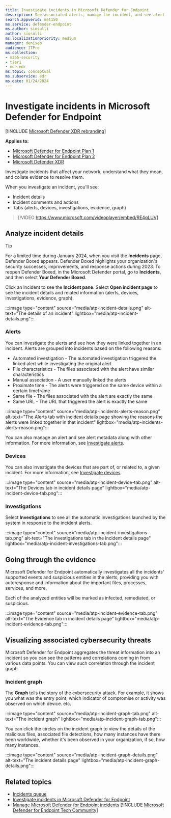 ```yaml
---
title: Investigate incidents in Microsoft Defender for Endpoint
description: See associated alerts, manage the incident, and see alert metadata to help you investigate an incident
search.appverid: met150
ms.service: defender-endpoint
ms.author: siosulli
author: siosulli
ms.localizationpriority: medium
manager: deniseb
audience: ITPro
ms.collection: 
- m365-security
- tier1
- mde-edr
ms.topic: conceptual
ms.subservice: edr
ms.date: 01/24/2024
---
```


# Investigate incidents in Microsoft Defender for Endpoint

[!INCLUDE [Microsoft Defender XDR rebranding](../includes/microsoft-defender.md)]

**Applies to:**
- [Microsoft Defender for Endpoint Plan 1](microsoft-defender-endpoint.md)
- [Microsoft Defender for Endpoint Plan 2](microsoft-defender-endpoint.md)
- [Microsoft Defender XDR](/defender-xdr)


Investigate incidents that affect your network, understand what they mean, and collate evidence to resolve them.

When you investigate an incident, you'll see:

- Incident details
- Incident comments and actions
- Tabs (alerts, devices, investigations, evidence, graph)

> [!VIDEO https://www.microsoft.com/videoplayer/embed/RE4qLUV]

## Analyze incident details

> [!TIP]
> For a limited time during January 2024, when you visit the **Incidents** page, Defender Boxed appears. Defender Boxed highlights your organization's security successes, improvements, and response actions during 2023. To reopen Defender Boxed, in the Microsoft Defender portal, go to **Incidents**, and then select **Your Defender Boxed**.

Click an incident to see the **Incident pane**. Select **Open incident page** to see the incident details and related information (alerts, devices, investigations, evidence, graph).

:::image type="content" source="media/atp-incident-details.png" alt-text="The details of an incident" lightbox="media/atp-incident-details.png":::

### Alerts

You can investigate the alerts and see how they were linked together in an incident. Alerts are grouped into incidents based on the following reasons:

- Automated investigation - The automated investigation triggered the linked alert while investigating the original alert
- File characteristics - The files associated with the alert have similar characteristics
- Manual association - A user manually linked the alerts
- Proximate time - The alerts were triggered on the same device within a certain timeframe
- Same file - The files associated with the alert are exactly the same
- Same URL - The URL that triggered the alert is exactly the same

:::image type="content" source="media/atp-incidents-alerts-reason.png" alt-text="The Alerts tab with incident details page showing the reasons the alerts were linked together in that incident" lightbox="media/atp-incidents-alerts-reason.png":::

You can also manage an alert and see alert metadata along with other information. For more information, see [Investigate alerts](investigate-alerts.md).

### Devices

You can also investigate the devices that are part of, or related to, a given incident. For more information, see [Investigate devices](investigate-machines.md).

:::image type="content" source="media/atp-incident-device-tab.png" alt-text="The Devices tab in incident details page" lightbox="media/atp-incident-device-tab.png":::

### Investigations

Select **Investigations** to see all the automatic investigations launched by the system in response to the incident alerts.

:::image type="content" source="media/atp-incident-investigations-tab.png" alt-text="The investigations tab in the incident details page" lightbox="media/atp-incident-investigations-tab.png":::

## Going through the evidence

Microsoft Defender for Endpoint automatically investigates all the incidents' supported events and suspicious entities in the alerts, providing you with autoresponse and information about the important files, processes, services, and more.

Each of the analyzed entities will be marked as infected, remediated, or suspicious.

:::image type="content" source="media/atp-incident-evidence-tab.png" alt-text="The Evidence tab in incident details page" lightbox="media/atp-incident-evidence-tab.png":::

## Visualizing associated cybersecurity threats

Microsoft Defender for Endpoint aggregates the threat information into an incident so you can see the patterns and correlations coming in from various data points. You can view such correlation through the incident graph.

### Incident graph

The **Graph** tells the story of the cybersecurity attack. For example, it shows you what was the entry point, which indicator of compromise or activity was observed on which device. etc.

:::image type="content" source="media/atp-incident-graph-tab.png" alt-text="The incident graph" lightbox="media/atp-incident-graph-tab.png":::

You can click the circles on the incident graph to view the details of the malicious files, associated file detections, how many instances have there been worldwide, whether it's been observed in your organization, if so, how many instances.

:::image type="content" source="media/atp-incident-graph-details.png" alt-text="The incident details page" lightbox="media/atp-incident-graph-details.png":::

## Related topics

- [Incidents queue](/defender-endpoint/view-incidents-queue)
- [Investigate incidents in Microsoft Defender for Endpoint](/defender-endpoint/investigate-incidents)
- [Manage Microsoft Defender for Endpoint incidents](/defender-endpoint/manage-incidents)
[!INCLUDE [Microsoft Defender for Endpoint Tech Community](../includes/defender-mde-techcommunity.md)]
